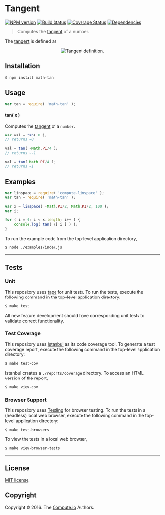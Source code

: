 Tangent
===
[![NPM version][npm-image]][npm-url] [![Build Status][build-image]][build-url] [![Coverage Status][coverage-image]][coverage-url] [![Dependencies][dependencies-image]][dependencies-url]

> Computes the [tangent][tangent] of a number.

The [tangent][tangent] is defined as

<div class="equation" align="center" data-raw-text="\tan x = \frac{\sin x}{\cos x}" data-equation="eq:tangent">
	<img src="" alt="Tangent definition.">
	<br>
</div>


## Installation

``` bash
$ npm install math-tan
```


## Usage

``` javascript
var tan = require( 'math-tan' );
```

#### tan( x )

Computes the [tangent][tangent] of a `number`.

``` javascript
var val = tan( 0 );
// returns ~0

val = tan( -Math.PI/4 );
// returns ~-1

val = tan( Math.PI/4 );
// returns ~1
```


## Examples

``` javascript
var linspace = require( 'compute-linspace' );
var tan = require( 'math-tan' );

var x = linspace( -Math.PI/2, Math.PI/2, 100 );
var i;

for ( i = 0; i < x.length; i++ ) {
	console.log( tan( x[ i ] ) );
}
```

To run the example code from the top-level application directory,

``` bash
$ node ./examples/index.js
```


---
## Tests

### Unit

This repository uses [tape][tape] for unit tests. To run the tests, execute the following command in the top-level application directory:

``` bash
$ make test
```

All new feature development should have corresponding unit tests to validate correct functionality.


### Test Coverage

This repository uses [Istanbul][istanbul] as its code coverage tool. To generate a test coverage report, execute the following command in the top-level application directory:

``` bash
$ make test-cov
```

Istanbul creates a `./reports/coverage` directory. To access an HTML version of the report,

``` bash
$ make view-cov
```


### Browser Support

This repository uses [Testling][testling] for browser testing. To run the tests in a (headless) local web browser, execute the following command in the top-level application directory:

``` bash
$ make test-browsers
```

To view the tests in a local web browser,

``` bash
$ make view-browser-tests
```

<!-- [![browser support][browsers-image]][browsers-url] -->


---
## License

[MIT license](http://opensource.org/licenses/MIT).


## Copyright

Copyright &copy; 2016. The [Compute.io][compute-io] Authors.


[npm-image]: http://img.shields.io/npm/v/math-tan.svg
[npm-url]: https://npmjs.org/package/math-tan

[build-image]: http://img.shields.io/travis/math-io/tan/master.svg
[build-url]: https://travis-ci.org/math-io/tan

[coverage-image]: https://img.shields.io/codecov/c/github/math-io/tan/master.svg
[coverage-url]: https://codecov.io/github/math-io/tan?branch=master

[dependencies-image]: http://img.shields.io/david/math-io/tan.svg
[dependencies-url]: https://david-dm.org/math-io/tan

[dev-dependencies-image]: http://img.shields.io/david/dev/math-io/tan.svg
[dev-dependencies-url]: https://david-dm.org/dev/math-io/tan

[github-issues-image]: http://img.shields.io/github/issues/math-io/tan.svg
[github-issues-url]: https://github.com/math-io/tan/issues

[tape]: https://github.com/substack/tape
[istanbul]: https://github.com/gotwarlost/istanbul
[testling]: https://ci.testling.com

[compute-io]: https://github.com/compute-io/
[tangent]: http://mathworld.wolfram.com/Tangent.html
